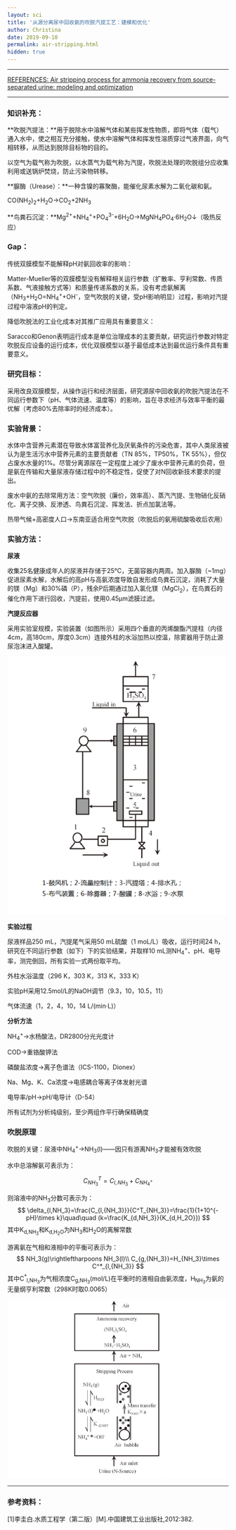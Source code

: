 ```yaml
---
layout: sci
title: '从源分离尿中回收氨的吹脱汽提工艺：建模和优化'
author: Christina
date: 2019-09-10
permalink: air-stripping.html
hidden: true
---
```


---

[REFERENCES: Air stripping process for ammonia recovery from source-separated urine: modeling and optimization](https://onlinelibrary.wiley.com/doi/abs/10.1002/jctb.4535)

---

### 知识补充：

**吹脱汽提法：**用于脱除水中溶解气体和某些挥发性物质，即将气体（载气）通入水中，使之相互充分接触，使水中溶解气体和挥发性溶质穿过气液界面，向气相转移，从而达到脱除目标物的目的。

以空气为载气称为吹脱，以水蒸气为载气称为汽提，吹脱法处理的吹脱组分应收集利用或送锅炉焚烧，防止污染物转移。

**脲酶（Urease）：**一种含镍的寡聚酶，能催化尿素水解为二氧化碳和氨。

CO(NH<sub>2</sub>)<sub>2</sub>+H<sub>2</sub>O→CO<sub>2</sub>+2NH<sub>3</sub>

**鸟粪石沉淀：**Mg<sup>2+</sup>+NH<sub>4</sub><sup>+</sup>+PO<sub>4</sub><sup>3-</sup>+6H<sub>2</sub>O→MgNH<sub>4</sub>PO<sub>4</sub>·6H<sub>2</sub>O↓（吸热反应）



### Gap：

传统双膜模型不能解释pH对氨回收率的影响：

Matter-Mueller等的双膜模型没有解释相关运行参数（扩散率、亨利常数、传质系数、气液接触方式等）和质量传递系数的关系，没有考虑氨解离（NH<sub>3</sub>+H<sub>2</sub>O=NH<sub>4</sub><sup>+</sup>+OH<sup>-</sup>，空气吹脱的关键，受pH影响明显）过程，影响对汽提过程中溶液pH的判定。

降低吹脱法的工业化成本对其推广应用具有重要意义：

Saracco和Genon表明运行成本是单位治理成本的主要贡献，研究运行参数对特定吹脱反应设备的运行成本，优化双膜模型以基于最低成本达到最优运行条件具有重要意义。



### 研究目标：

采用改良双膜模型，从操作运行和经济层面，研究源尿中回收氨的吹脱汽提法在不同运行参数下（pH、气体流速、温度等）的影响，旨在寻求经济与效率平衡的最优解（考虑80%去除率时的经济成本）。



### 实验背景：

水体中含营养元素潜在导致水体富营养化及厌氧条件的污染危害，其中人类尿液被认为是生活污水中营养元素的主要贡献者（TN 85%，TP50%，TK 55%），但仅占废水水量的1%。尽管分离源尿在一定程度上减少了废水中营养元素的负荷，但是氨在传输和大量尿液存储过程中的不稳定性，促使了对N回收新技术要求的提出。

废水中氨的去除常用方法：空气吹脱（廉价，效率高）、蒸汽汽提、生物硝化反硝化、离子交换、反渗透、鸟粪石沉淀、挥发法、折点加氯法等。

热带气候+高密度人口→东南亚适合用空气吹脱（吹脱后的氨用硫酸吸收后农用）



### 实验方法：

**尿液**

收集25名健康成年人的尿液并存储于25℃，无菌容器内两周。加入脲酶（~1mg）促进尿素水解，水解后的高pH与高氨浓度导致自发形成鸟粪石沉淀，消耗了大量的镁（Mg）和30%磷（P），残余P后期通过加入氯化镁（MgCl<sub>2</sub>），在鸟粪石的催化作用下进行回收，汽提前，使用0.45μm滤膜过滤。

**汽提反应器**

采用实验室规模，实验装置（如图所示）采用四个垂直的丙烯酸酯汽提柱（内径4cm，高180cm，厚度0.3cm）连接外柱的水浴加热以控温，除雾器用于防止源尿泡沫进入酸罐。

![](/assets/img/2019-09-15_154947.png)

**实验过程**

尿液样品250 mL，汽提尾气采用50 mL硫酸（1 moL/L）吸收，运行时间24 h，研究在不同运行参数（如下）下的实验结果，并取样10 mL测NH<sub>4</sub><sup>+</sup>、pH、电导率，测完倒回，所有实验一式两份取平均。

外柱水浴温度（296 K，303 K，313 K，333 K）

实验pH采用12.5mol/L的NaOH调节（9.3，10，10.5，11）

气体流速（1，2，4，10，14 L/(min·L)）

**分析方法**

NH<sub>4</sub><sup>+</sup>→水杨酸法，DR2800分光光度计

COD→重铬酸钾法

磷酸盐浓度→离子色谱法（ICS-1100，Dionex）

Na、Mg、K、Ca浓度→电感耦合等离子体发射光谱

电导率/pH→pH/电导计（D-54）

所有试剂为分析纯级别，至少两组作平行确保精确度



### 吹脱原理

吹脱的关键：尿液中NH<sub>4</sub><sup>+</sup>→NH<sub>3</sub>(l)——因只有游离NH<sub>3</sub>才能被有效吹脱

水中总溶解氨可表示为：

$$
C^T_{NH_3}=C_{l,{NH_3}}+C_{NH_4^+}
$$

则溶液中的NH<sub>3</sub>分数可表示为：
$$
\delta_{l,NH_3}=\frac{C_{l,{NH_3}}}{C^T_{NH_3}}=\frac{1}{1+10^{-pH}\times k}\quad\quad      (k=\frac{K_{d,NH_3}}{K_{d,H_2O}})
$$
其中K<sub>d,NH<sub>3</sub></sub>和K<sub>d,H<sub>2</sub>O</sub>为NH<sub>3</sub>和H<sub>2</sub>O的离解常数

游离氨在气相和液相中的平衡可表示为：
$$
NH_3(g)\rightleftharpoons NH_3(l)\\
C_{g,{NH_3}}=H_{NH_3}\times C^*_{l,{NH_3}}
$$
其中C<sup>*</sup><sub>l,NH<sub>3</sub></sub>为气相浓度C<sub>g,NH<sub>3</sub></sub>(mol/L)在平衡时的液相自由氨浓度，H<sub>NH<sub>3</sub></sub>为氨的无量纲亨利常数（298K时取0.0065）

![](/assets/img/2019-09-21_213246.png)



---

### 参考资料：

[1]李圭白.水质工程学（第二版）[M].中国建筑工业出版社,2012:382.